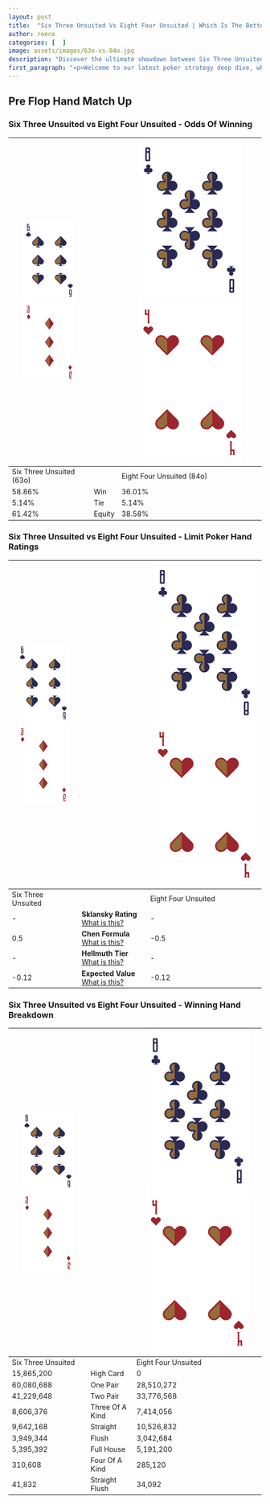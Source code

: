 ```yaml
---
layout: post
title:  "Six Three Unsuited Vs Eight Four Unsuited | Which Is The Better Hand In Poker? A Complete Guide"
author: reece
categories: [  ]
image: assets/images/63o-vs-84o.jpg
description: "Discover the ultimate showdown between Six Three Unsuited and Eight Four Unsuited in poker! Uncover the odds, strategies, and scenarios where one hand triumphs over the other. Get ready to up your poker game with this thrilling analysis."
first_paragraph: "<p>Welcome to our latest poker strategy deep dive, where we're pitting two distinct hands against each other in a high-stakes showdown: Six Three Unsuited vs Eight Four Unsuited.</p><p>In the dynamic world of poker, every decision counts, and knowing which hand holds the upper hand is key to your success at the table.</p><p>In this article, we'll dissect these two hands, explore the scenarios where one dominates the other, and equip you with the knowledge to make strategic choices that can tip the odds in your favor.</p><p>Get ready to unravel the intriguing dynamics of these poker hands and elevate your game to new heights.</p>"
---
```




[comment]: # (sp0)

## Pre Flop Hand Match Up

<div class="table hand-ratings" markdown="1"> 



### Six Three Unsuited vs Eight Four Unsuited - Odds Of Winning


    
| ![image info](assets/images/hand1/6.png) ![image info](assets/images/hand1/3o.png) |  | ![image info](assets/images/hand2/8.png) ![image info](assets/images/hand2/4o.png) |
| -------- | -------- | -------- |
| Six Three Unsuited (63o) |  | Eight Four Unsuited (84o) |
| 58.86% | Win | 36.01% |
| 5.14% | Tie | 5.14% |
| 61.42% | Equity | 38.58% |




[comment]: # (sp1)



### Six Three Unsuited vs Eight Four Unsuited - Limit Poker Hand Ratings


    
| ![image info](assets/images/hand1/6.png) ![image info](assets/images/hand1/3o.png) |  | ![image info](assets/images/hand2/8.png) ![image info](assets/images/hand2/4o.png) |
| -------- | -------- | -------- |
| Six Three Unsuited |  | Eight Four Unsuited |
| - | **Sklansky Rating** [What is this?](/sklansky-rating-explained) | - |
| 0.5 | **Chen Formula** [What is this?](/chen-formula-explained) | -0.5 |
| - | **Hellmuth Tier** [What is this?](/Hellmuth-tier-explained) | - |
| -0.12 | **Expected Value** [What is this?](/expected-value-explained) | -0.12 |




[comment]: # (sp2)



### Six Three Unsuited vs Eight Four Unsuited - Winning Hand Breakdown


    
| ![image info](assets/images/hand1/6.png) ![image info](assets/images/hand1/3o.png) |  | ![image info](assets/images/hand2/8.png) ![image info](assets/images/hand2/4o.png) |
| -------- | -------- | -------- |
| Six Three Unsuited |  | Eight Four Unsuited |
| 15,865,200 | High Card | 0 |
| 60,080,688 | One Pair | 28,510,272 |
| 41,229,648 | Two Pair | 33,776,568 |
| 8,606,376 | Three Of A Kind | 7,414,056 |
| 9,642,168 | Straight | 10,526,832 |
| 3,949,344 | Flush | 3,042,684 |
| 5,395,392 | Full House | 5,191,200 |
| 310,608 | Four Of A Kind | 285,120 |
| 41,832 | Straight Flush | 34,092 |




[comment]: # (sp3)



</div>

[comment]: # (sp4)



[comment]: # (sp5)

